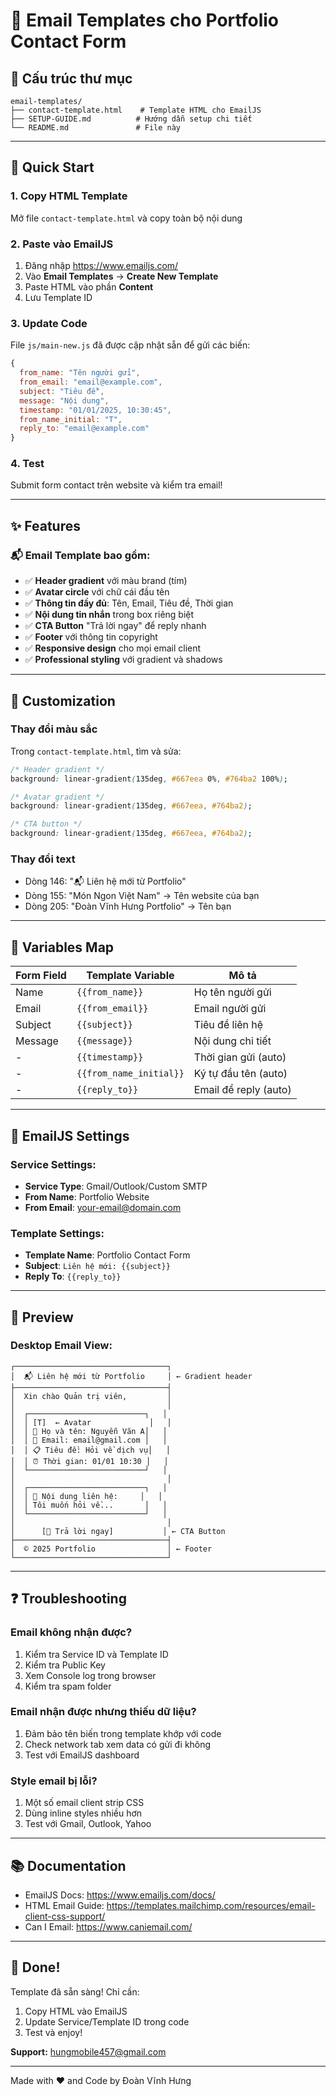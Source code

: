 # 📧 Email Templates cho Portfolio Contact Form

## 📁 Cấu trúc thư mục

```
email-templates/
├── contact-template.html    # Template HTML cho EmailJS
├── SETUP-GUIDE.md          # Hướng dẫn setup chi tiết
└── README.md               # File này
```

---

## 🚀 Quick Start

### 1. Copy HTML Template

Mở file `contact-template.html` và copy toàn bộ nội dung

### 2. Paste vào EmailJS

1. Đăng nhập https://www.emailjs.com/
2. Vào **Email Templates** → **Create New Template**
3. Paste HTML vào phần **Content**
4. Lưu Template ID

### 3. Update Code

File `js/main-new.js` đã được cập nhật sẵn để gửi các biến:

```javascript
{
  from_name: "Tên người gửi",
  from_email: "email@example.com",
  subject: "Tiêu đề",
  message: "Nội dung",
  timestamp: "01/01/2025, 10:30:45",
  from_name_initial: "T",
  reply_to: "email@example.com"
}
```

### 4. Test

Submit form contact trên website và kiểm tra email!

---

## ✨ Features

### 📬 Email Template bao gồm:

- ✅ **Header gradient** với màu brand (tím)
- ✅ **Avatar circle** với chữ cái đầu tên
- ✅ **Thông tin đầy đủ**: Tên, Email, Tiêu đề, Thời gian
- ✅ **Nội dung tin nhắn** trong box riêng biệt
- ✅ **CTA Button** "Trả lời ngay" để reply nhanh
- ✅ **Footer** với thông tin copyright
- ✅ **Responsive design** cho mọi email client
- ✅ **Professional styling** với gradient và shadows

---

## 🎨 Customization

### Thay đổi màu sắc

Trong `contact-template.html`, tìm và sửa:

```css
/* Header gradient */
background: linear-gradient(135deg, #667eea 0%, #764ba2 100%);

/* Avatar gradient */
background: linear-gradient(135deg, #667eea, #764ba2);

/* CTA button */
background: linear-gradient(135deg, #667eea, #764ba2);
```

### Thay đổi text

- Dòng 146: "📬 Liên hệ mới từ Portfolio"
- Dòng 155: "Món Ngon Việt Nam" → Tên website của bạn
- Dòng 205: "Đoàn Vĩnh Hưng Portfolio" → Tên bạn

---

## 📱 Variables Map

| Form Field | Template Variable | Mô tả |
|-----------|------------------|-------|
| Name | `{{from_name}}` | Họ tên người gửi |
| Email | `{{from_email}}` | Email người gửi |
| Subject | `{{subject}}` | Tiêu đề liên hệ |
| Message | `{{message}}` | Nội dung chi tiết |
| - | `{{timestamp}}` | Thời gian gửi (auto) |
| - | `{{from_name_initial}}` | Ký tự đầu tên (auto) |
| - | `{{reply_to}}` | Email để reply (auto) |

---

## 🔧 EmailJS Settings

### Service Settings:
- **Service Type**: Gmail/Outlook/Custom SMTP
- **From Name**: Portfolio Website
- **From Email**: your-email@domain.com

### Template Settings:
- **Template Name**: Portfolio Contact Form
- **Subject**: `Liên hệ mới: {{subject}}`
- **Reply To**: `{{reply_to}}`

---

## 📸 Preview

### Desktop Email View:
```
┌──────────────────────────────────┐
│  📬 Liên hệ mới từ Portfolio     │ ← Gradient header
├──────────────────────────────────┤
│  Xin chào Quản trị viên,         │
│                                  │
│  ┌──────────────────────────┐   │
│  │ [T]  ← Avatar             │   │
│  │ 👤 Họ và tên: Nguyễn Văn A│   │
│  │ 📧 Email: email@gmail.com │   │
│  │ 📋 Tiêu đề: Hỏi về dịch vụ│   │
│  │ ⏰ Thời gian: 01/01 10:30 │   │
│  └──────────────────────────┘   │
│                                  │
│  ┌──────────────────────────┐   │
│  │ 💬 Nội dung liên hệ:     │   │
│  │ Tôi muốn hỏi về...       │   │
│  └──────────────────────────┘   │
│                                  │
│      [📨 Trả lời ngay]           │ ← CTA Button
├──────────────────────────────────┤
│  © 2025 Portfolio                │ ← Footer
└──────────────────────────────────┘
```

---

## ❓ Troubleshooting

### Email không nhận được?
1. Kiểm tra Service ID và Template ID
2. Kiểm tra Public Key
3. Xem Console log trong browser
4. Kiểm tra spam folder

### Email nhận được nhưng thiếu dữ liệu?
1. Đảm bảo tên biến trong template khớp với code
2. Check network tab xem data có gửi đi không
3. Test với EmailJS dashboard

### Style email bị lỗi?
1. Một số email client strip CSS
2. Dùng inline styles nhiều hơn
3. Test với Gmail, Outlook, Yahoo

---

## 📚 Documentation

- EmailJS Docs: https://www.emailjs.com/docs/
- HTML Email Guide: https://templates.mailchimp.com/resources/email-client-css-support/
- Can I Email: https://www.caniemail.com/

---

## 🎉 Done!

Template đã sẵn sàng! Chỉ cần:
1. Copy HTML vào EmailJS
2. Update Service/Template ID trong code
3. Test và enjoy! 

**Support:** hungmobile457@gmail.com

---

Made with ❤️ and Code by Đoàn Vĩnh Hưng

